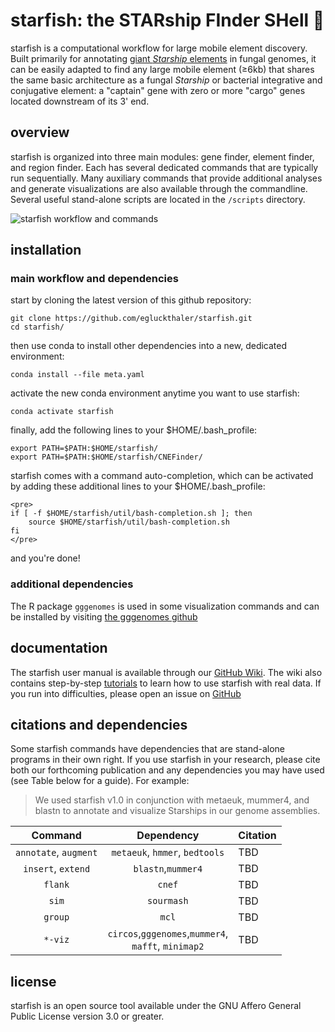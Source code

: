 # starfish: the STARship FInder SHell :rocket:

starfish is a computational workflow for large mobile element discovery. Built primarily for annotating [giant *Starship* elements](https://academic.oup.com/mbe/article/39/5/msac109/6588634) in fungal genomes, it can be easily adapted to find any large mobile element (≥6kb) that shares the same basic architecture as a fungal *Starship* or bacterial integrative and conjugative element: a "captain" gene with zero or more "cargo" genes located downstream of its 3' end.

## overview

starfish is organized into three main modules: gene finder, element finder, and region finder. Each has several dedicated commands that are typically run sequentially. Many auxiliary commands that provide additional analyses and generate visualizations are also available through the commandline. Several useful stand-alone scripts are located in the `/scripts` directory. 

<img
  src="/data/starfishWorkflow.jpg"
  alt="starfish workflow and commands"
  title="starfish workflow and commands"
  style="display: center; margin: 0 auto; max-width: 300px">

## installation

### main workflow and dependencies

start by cloning the latest version of this github repository:

```
git clone https://github.com/egluckthaler/starfish.git
cd starfish/
```

then use conda to install other dependencies into a new, dedicated environment:

```
conda install --file meta.yaml
```

activate the new conda environment anytime you want to use starfish:

```
conda activate starfish
```

finally, add the following lines to your $HOME/.bash_profile:

```
export PATH=$PATH:$HOME/starfish/
export PATH=$PATH:$HOME/starfish/CNEFinder/
```

starfish comes with a command auto-completion, which can be activated by adding these additional lines to your $HOME/.bash_profile:

```
<pre>
if [ -f $HOME/starfish/util/bash-completion.sh ]; then
    source $HOME/starfish/util/bash-completion.sh
fi
</pre>
```

and you're done!

### additional dependencies

The R package `gggenomes` is used in some visualization commands and can be installed by visiting [the gggenomes github](https://github.com/thackl/gggenomes)

## documentation

The starfish user manual is available through our [GitHub Wiki](https://github.com/egluckthaler/starfish/wiki). The wiki also contains step-by-step [tutorials](https://github.com/egluckthaler/starfish/wiki/Tutorials) to learn how to use starfish with real data. If you run into difficulties, please open an issue on [GitHub](https://github.com/egluckthaler/starfish/issues)

## citations and dependencies

Some starfish commands have dependencies that are stand-alone programs in their own right. If you use starfish in your research, please cite both our forthcoming publication and any  dependencies you may have used (see Table below for a guide). For example:
> We used starfish v1.0 in conjunction with metaeuk, mummer4, and blastn to annotate and visualize Starships in our genome assemblies.

| Command | Dependency | Citation |
|:---:|:---:|:---|
|`annotate`, `augment`| `metaeuk`, `hmmer`, `bedtools` | TBD |
|`insert`, `extend`| `blastn`,`mummer4` | TBD |
|`flank`| `cnef` | TBD |
|`sim`| `sourmash` | TBD |
|`group`| `mcl` | TBD |
|`*-viz`|`circos`,`gggenomes`,`mummer4`, <br />`mafft`, `minimap2`| TBD |

## license

starfish is an open source tool available under the GNU Affero General Public License version 3.0 or greater.